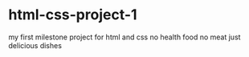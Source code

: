 # html-css-project-1
my first milestone project for html and css
no health food no meat just delicious dishes
